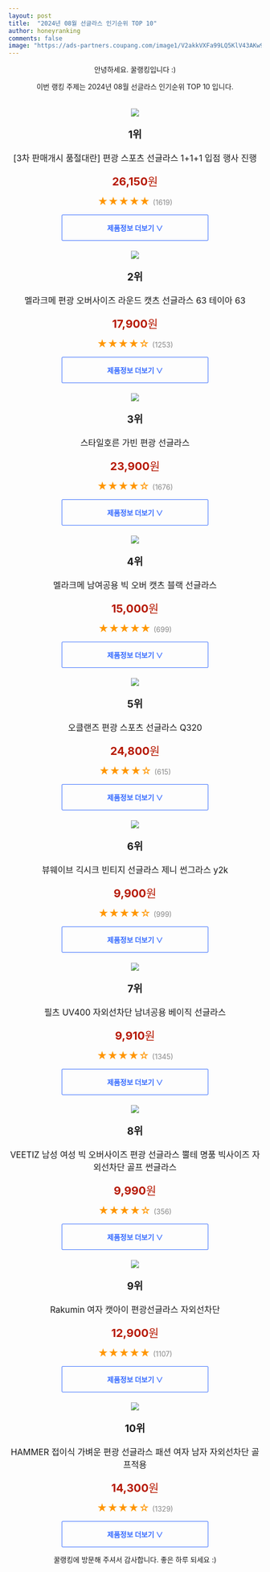 ```yaml
---
layout: post
title:  "2024년 08월 선글라스 인기순위 TOP 10"
author: honeyranking
comments: false
image: "https://ads-partners.coupang.com/image1/V2akkVXFa99LQ5KlV43AKw9AY9S_5q5hC28ibJ0sWMFRzUCWZlOdDuWLIYk4XnRH0Ljh5EoliMuNw9dH5WdlRbTjzqyVv56VObTEd6QU1OuycUNB4DHG66ZeuH86srCM4k8IsgvG_dBT7sOt7KsHAeW95siyGy4tCbJqkXdI6NiWyE0bu-oNxDdX6rV4AsI8ERviSJMmAHH3mHFze89Gjh5HBcXwZpjwrZBSXj7xXLeS3lQRUCEbu9EMGY-7PrCSfQyLKfmJ9ss3HN17ixVJHhrgFoh9VIvAZVlDpObcy_r-tq2qAH9q2BYs2i1QVg=="
---
```

<p style="text-align: center;">안녕하세요. 꿀랭킹입니다 :)</p>
<p style="text-align: center;">이번 랭킹 주제는 2024년 08월 선글라스 인기순위 TOP 10 입니다.</p><center><img src="https://ads-partners.coupang.com/image1/V2akkVXFa99LQ5KlV43AKw9AY9S_5q5hC28ibJ0sWMFRzUCWZlOdDuWLIYk4XnRH0Ljh5EoliMuNw9dH5WdlRbTjzqyVv56VObTEd6QU1OuycUNB4DHG66ZeuH86srCM4k8IsgvG_dBT7sOt7KsHAeW95siyGy4tCbJqkXdI6NiWyE0bu-oNxDdX6rV4AsI8ERviSJMmAHH3mHFze89Gjh5HBcXwZpjwrZBSXj7xXLeS3lQRUCEbu9EMGY-7PrCSfQyLKfmJ9ss3HN17ixVJHhrgFoh9VIvAZVlDpObcy_r-tq2qAH9q2BYs2i1QVg==" style="margin-top:20px" /></center><p style="text-align: center; font-size: 20px"><b>1위</b></p><p style="text-align: center; font-size: 17px">[3차 판매개시 품절대란] 편광 스포츠 선글라스 1+1+1 입점 행사 진행</p><p style="text-align: center;"><span style="color: #b61800; font-size: 22px;"><b>26,150</b>원</span></p><p style="text-align: center;"><span style="color: #ff9600; font-size: 20px;">★★★★★ </span><span style="color: #878787;">(1619)</span></p><center><a href="https://link.coupang.com/re/AFFSDP?lptag=AF3899140&subid=honeyrank&pageKey=8039274240&itemId=22502294912&vendorItemId=89565794041&traceid=V0-153-0f80c80a1ff9adaf&clickBeacon=66d9a2e0-58a2-11ef-86bf-55006ac389fc%7E3&requestid=20240812210000499171777609&token=31850C%7CMIXED"><div style="font-size: 14px; display: inline-block; padding: 15px 90px; color: #346aff; border-radius: 2px; border: 1px solid #346aff; cursor: pointer;"><b>제품정보 더보기 &or;</b></div></a></center><center><img src="https://ads-partners.coupang.com/image1/Ny7y5IA-z8fPhlGZNxpRKW2777LShkdYZ97eCdAXtZPmKjxMgnuZBZd0bfp3nd7673l267aWX-doFDkY3w_glgXzcyfqC46HTJ1D_Eqj3jSegyGnWLW_4Qk9MgT4OiHwmZTLp2Fdeis6EY8nACDku9kiexuGVBnAe5BGzD2-NSXuk0mzb5oN3IAUq6CJGy8oi3UtF0EWwyJgKC77UVw11avW_S1TXYLb7asPUHZ9IQWud6htwxBSHZLpllCqgD8WmVNlhj9RtZn4TEZ3NXAziMUa" style="margin-top:20px" /></center><p style="text-align: center; font-size: 20px"><b>2위</b></p><p style="text-align: center; font-size: 17px">멜라크메 편광 오버사이즈 라운드 캣츠 선글라스 63 테이아 63</p><p style="text-align: center;"><span style="color: #b61800; font-size: 22px;"><b>17,900</b>원</span></p><p style="text-align: center;"><span style="color: #ff9600; font-size: 20px;">★★★★☆ </span><span style="color: #878787;">(1253)</span></p><center><a href="https://link.coupang.com/re/AFFSDP?lptag=AF3899140&subid=honeyrank&pageKey=2087062030&itemId=3545094071&vendorItemId=86265581946&traceid=V0-153-c281dbd4ab0b0b14&requestid=20240812210000499171777609&token=31850C%7CMIXED"><div style="font-size: 14px; display: inline-block; padding: 15px 90px; color: #346aff; border-radius: 2px; border: 1px solid #346aff; cursor: pointer;"><b>제품정보 더보기 &or;</b></div></a></center><center><img src="https://ads-partners.coupang.com/image1/XvH_4t3kerbj-Eq8XnVkBxitboyBkclZADeki_pb4hUTtIflY06NgwuGbmIueX1ud5Jl95ghSLo5DHm8fQ4fJTfi7YdWV_BAgF9rvdAMg3rCZsrq8RhXjmSvyloNtX_CrviNqrgSgyyfniYPaV7DhhlkwOZ_9cxhzokwZHBGc_yVrRiWoQMpnMlberZ63anKCRA1IA9uSHLromDQpH56OPOHEafWwZtvbWBvBz8my7uEN_fW7va0pIi4FALZNJWSFvC0RlVnetwxSgL8tsHHMEPdmkUf5fHBdkOu1DjfSkFdOx7LqyUy2DL2yg==" style="margin-top:20px" /></center><p style="text-align: center; font-size: 20px"><b>3위</b></p><p style="text-align: center; font-size: 17px">스타일호른 가빈 편광 선글라스</p><p style="text-align: center;"><span style="color: #b61800; font-size: 22px;"><b>23,900</b>원</span></p><p style="text-align: center;"><span style="color: #ff9600; font-size: 20px;">★★★★☆ </span><span style="color: #878787;">(1676)</span></p><center><a href="https://link.coupang.com/re/AFFSDP?lptag=AF3899140&subid=honeyrank&pageKey=5315492295&itemId=7715737429&vendorItemId=75146505219&traceid=V0-153-a7294d75cd3d1712&requestid=20240812210000499171777609&token=31850C%7CMIXED"><div style="font-size: 14px; display: inline-block; padding: 15px 90px; color: #346aff; border-radius: 2px; border: 1px solid #346aff; cursor: pointer;"><b>제품정보 더보기 &or;</b></div></a></center><center><img src="https://ads-partners.coupang.com/image1/cE3js1F0OvaNsY2PcGmI_gpF88U9rOaCKMDqlxVebIfxs0MloJ-6L3naPSfSzljZRQva82_Ux0FnmryGaXpFLYbQ21A_05sxshmtDUNqWtDX8b_ftpzVAySoRd1vdMZ3actsZdTXC_RaXLHAC7NIJyLn6vGBfouakdD9Gnx7z4hOkN69fidlwTuAGljrp_vDooFTuCyBEJkMOU-6afhqapOc6DIOB8i9HJJKjEeqz1WGX46RdEO0ZIBgkch1naocsN2fQTMoXB-BIeUOOg_eZZDo5ZVqknQ_VVJi" style="margin-top:20px" /></center><p style="text-align: center; font-size: 20px"><b>4위</b></p><p style="text-align: center; font-size: 17px">멜라크메 남여공용 빅 오버 캣츠 블랙 선글라스</p><p style="text-align: center;"><span style="color: #b61800; font-size: 22px;"><b>15,000</b>원</span></p><p style="text-align: center;"><span style="color: #ff9600; font-size: 20px;">★★★★★ </span><span style="color: #878787;">(699)</span></p><center><a href="https://link.coupang.com/re/AFFSDP?lptag=AF3899140&subid=honeyrank&pageKey=2082223437&itemId=3537088872&vendorItemId=86213775191&traceid=V0-153-c8e87f3b8a9839ee&requestid=20240812210000499171777609&token=31850C%7CMIXED"><div style="font-size: 14px; display: inline-block; padding: 15px 90px; color: #346aff; border-radius: 2px; border: 1px solid #346aff; cursor: pointer;"><b>제품정보 더보기 &or;</b></div></a></center><center><img src="https://ads-partners.coupang.com/image1/Z7I0vFk6hP7mEsDyZwfGzjEFLI2KuiSAiGfDY6dg7jYCMG2aYYmqq93UAYe7VUZBA2FVHjDVbIG10LRzyAojuqVr_m7o2GKgmOMoBNkeDxIJmXBdDN85aJZVxOUo-iwKKXAn8yUN5lZh38RQ92MalgRz2_FCuqrRmBfoYQfZIKBVtj-AiX1y218UpXIVT7i-9hMEX7OfD7OIDwcNrNeSXcXn6Yw7hthyua-9pPnsjRdfWliVjVUmIr5j-rrZrbTLLGi4yaCCwP--4NfVyicxC3Iu1qt4cZVNmg==" style="margin-top:20px" /></center><p style="text-align: center; font-size: 20px"><b>5위</b></p><p style="text-align: center; font-size: 17px">오클랜즈 편광 스포츠 선글라스 Q320</p><p style="text-align: center;"><span style="color: #b61800; font-size: 22px;"><b>24,800</b>원</span></p><p style="text-align: center;"><span style="color: #ff9600; font-size: 20px;">★★★★☆ </span><span style="color: #878787;">(615)</span></p><center><a href="https://link.coupang.com/re/AFFSDP?lptag=AF3899140&subid=honeyrank&pageKey=62321887&itemId=212811156&vendorItemId=3507189012&traceid=V0-153-6cf166500e0940c1&requestid=20240812210000499171777609&token=31850C%7CMIXED"><div style="font-size: 14px; display: inline-block; padding: 15px 90px; color: #346aff; border-radius: 2px; border: 1px solid #346aff; cursor: pointer;"><b>제품정보 더보기 &or;</b></div></a></center><center><img src="https://ads-partners.coupang.com/image1/xWpMBToGhxHNfNIixUN8hoz5IkpXYdRumx_m-FSuh5O71-92M6e4bAS16xEiKz04_C7RVHjbLCbFpsVs3ODjuGoRmRSV4wDZCGW5RIDtAnQA8tCni8dR-Vx14jxfuZAwYQP4ZtD6jSU9NS_RK9buCKj3Nr_9OXJ_GlNtzybYYurDbHfmTWgvXntSQQxJqBbhtL4dJghvFAXWMutr7GJ7FN_2QCZmXhOR1VRzmOEJ4WoOvt-Re2MntDHiLX__u0lmRsR6llKb6ZEpkY1GK9Nk1NGTX070h15FiynK7UQm6xylOBQ4jvjLi-ZUkeMG9Q==" style="margin-top:20px" /></center><p style="text-align: center; font-size: 20px"><b>6위</b></p><p style="text-align: center; font-size: 17px">뷰웨이브 긱시크 빈티지 선글라스 제니 썬그라스 y2k</p><p style="text-align: center;"><span style="color: #b61800; font-size: 22px;"><b>9,900</b>원</span></p><p style="text-align: center;"><span style="color: #ff9600; font-size: 20px;">★★★★☆ </span><span style="color: #878787;">(999)</span></p><center><a href="https://link.coupang.com/re/AFFSDP?lptag=AF3899140&subid=honeyrank&pageKey=8174212579&itemId=23357359455&vendorItemId=90387937718&traceid=V0-153-3549d257da2dc48e&clickBeacon=66d9c9f0-58a2-11ef-968d-7911bd92ff38%7E3&requestid=20240812210000499171777609&token=31850C%7CMIXED"><div style="font-size: 14px; display: inline-block; padding: 15px 90px; color: #346aff; border-radius: 2px; border: 1px solid #346aff; cursor: pointer;"><b>제품정보 더보기 &or;</b></div></a></center><center><img src="https://ads-partners.coupang.com/image1/bSwgoQ5niyl8k8psbSiqs-ERxSB8mdCTK-w1MaY-AonLWGRKuvjNkZDIhqb8SKeIBapeOo-RhJ2Wv6Pv97Cy3iU3BAKVgYNep7bCOJKjmMkzQaM2-iVALbRB-ABLN2CZ9h0lN1Djg3IlIHSAalvEDPpACKVG-OjVWhaBRy8fAMYvXJxJo7ocC5hmg7aHDL4mk6ggKcTNT1YJWGNxUc_0zEbyl667pXQh0YDk45gn4kcmWK15Lzkrrh7AdW1mSbgonccgju2BeuTMAaCsHRL7FVwKyDNETXrzger37zKi_H53AJToJCIUP5U=" style="margin-top:20px" /></center><p style="text-align: center; font-size: 20px"><b>7위</b></p><p style="text-align: center; font-size: 17px">필츠 UV400 자외선차단 남녀공용 베이직 선글라스</p><p style="text-align: center;"><span style="color: #b61800; font-size: 22px;"><b>9,910</b>원</span></p><p style="text-align: center;"><span style="color: #ff9600; font-size: 20px;">★★★★☆ </span><span style="color: #878787;">(1345)</span></p><center><a href="https://link.coupang.com/re/AFFSDP?lptag=AF3899140&subid=honeyrank&pageKey=8006113809&itemId=22316501054&vendorItemId=89361880012&traceid=V0-153-a5819e88f0538d6e&requestid=20240812210000499171777609&token=31850C%7CMIXED"><div style="font-size: 14px; display: inline-block; padding: 15px 90px; color: #346aff; border-radius: 2px; border: 1px solid #346aff; cursor: pointer;"><b>제품정보 더보기 &or;</b></div></a></center><center><img src="https://ads-partners.coupang.com/image1/8_5VXm7gbUzXofow85zrAm7I0S2yypcmDDP0i9jDp-xsdta2vCg8rVSBbnhXho0Povz_7LPUa13Ix2o06J3A_ISNSZL_hJxXnc0dU64T3AGfUrGU2iN-FizgstdrNcjYhcbeV422jKGMW2PSLC7L4mI6UgtkXem2L7gFDt6_vBXnQlZCSrswGqQqqkPmoB0I1wZ0dHSjNJWqbo0uIPSwJBPs6boVJOT4GflhYmgLFTiWXUFdOBr3YqLAfQdS1Z1pUes09nrP8oype4XsjLxUAbFqGIUHhV2efyjCuKkGb3DcNDzZjCaGLNQ=" style="margin-top:20px" /></center><p style="text-align: center; font-size: 20px"><b>8위</b></p><p style="text-align: center; font-size: 17px">VEETIZ 남성 여성 빅 오버사이즈 편광 선글라스 뿔테 명품 빅사이즈 자외선차단 골프 썬글라스</p><p style="text-align: center;"><span style="color: #b61800; font-size: 22px;"><b>9,990</b>원</span></p><p style="text-align: center;"><span style="color: #ff9600; font-size: 20px;">★★★★☆ </span><span style="color: #878787;">(356)</span></p><center><a href="https://link.coupang.com/re/AFFSDP?lptag=AF3899140&subid=honeyrank&pageKey=7781339573&itemId=21812997267&vendorItemId=88861488474&traceid=V0-153-480c03642e533b4a&requestid=20240812210000499171777609&token=31850C%7CMIXED"><div style="font-size: 14px; display: inline-block; padding: 15px 90px; color: #346aff; border-radius: 2px; border: 1px solid #346aff; cursor: pointer;"><b>제품정보 더보기 &or;</b></div></a></center><center><img src="https://ads-partners.coupang.com/image1/q0Zcx65WadDMjrasqzcBMTf5-vNyJhpYBxDstaC2IApoMfkU87dvMw9tXX3bwtsGBZenW4Fwu1V4Jd_2gvneEKscTTI-DX4Pzn1PEypEEmad5PCkjsNv7dpOYzTBLccw_heZwAns6l9FFMr8dN9AuIrgm6F10WQpptGZgAtdJwagHvJ6YAVENiUlorKcOc1euP02yW62NBg2Y7VRzHkZp5D-4YQjDED2culPs3FCAeiuEaRos9dyYSfnvlDwozN_-Ho2B8qYT2SPRXgNNmFr37tivVtkO8aIRg1Rk_aUeSRSHTaWFcep0rnQ" style="margin-top:20px" /></center><p style="text-align: center; font-size: 20px"><b>9위</b></p><p style="text-align: center; font-size: 17px">Rakumin 여자 캣아이 편광선글라스 자외선차단</p><p style="text-align: center;"><span style="color: #b61800; font-size: 22px;"><b>12,900</b>원</span></p><p style="text-align: center;"><span style="color: #ff9600; font-size: 20px;">★★★★★ </span><span style="color: #878787;">(1107)</span></p><center><a href="https://link.coupang.com/re/AFFSDP?lptag=AF3899140&subid=honeyrank&pageKey=7925636963&itemId=21787767834&vendorItemId=88949377762&traceid=V0-153-349d1db221a9dd93&requestid=20240812210000499171777609&token=31850C%7CMIXED"><div style="font-size: 14px; display: inline-block; padding: 15px 90px; color: #346aff; border-radius: 2px; border: 1px solid #346aff; cursor: pointer;"><b>제품정보 더보기 &or;</b></div></a></center><center><img src="https://ads-partners.coupang.com/image1/RdPpOJ3yOBHdC8niRZd_T0lu9xHO8tlGXjoF-soCZ4Gcr-WzY8-FyxHVHO6Vba1QM3K50nyxPyMExoVZsA9AVdFZA-4ahzRSGpUAbX60p891ZOUcldzSK_IGvXLDqd-bCyn7BS2vLBU8ur5iGfcVDoSSkNepW7BY2RqtVmSLSMyPswdp7aqns7JC3v9KlJ-7-FkLvd9PzH3zFmLVDnyCNTDLLw8ukVuXGb4udI-KANFCgIqOe3Pr4t0xSUAbuUrwKwtk38Y63pdHHKtCPEGblBozsTjWl3dKFP5pNJm1pqnlNku28rH9suEm" style="margin-top:20px" /></center><p style="text-align: center; font-size: 20px"><b>10위</b></p><p style="text-align: center; font-size: 17px">HAMMER 접이식 가벼운 편광 선글라스 패션 여자 남자 자외선차단 골프적용</p><p style="text-align: center;"><span style="color: #b61800; font-size: 22px;"><b>14,300</b>원</span></p><p style="text-align: center;"><span style="color: #ff9600; font-size: 20px;">★★★★☆ </span><span style="color: #878787;">(1329)</span></p><center><a href="https://link.coupang.com/re/AFFSDP?lptag=AF3899140&subid=honeyrank&pageKey=7442939144&itemId=19358216357&vendorItemId=90838625599&traceid=V0-153-01e9e39c3a0f5dae&requestid=20240812210000499171777609&token=31850C%7CMIXED"><div style="font-size: 14px; display: inline-block; padding: 15px 90px; color: #346aff; border-radius: 2px; border: 1px solid #346aff; cursor: pointer;"><b>제품정보 더보기 &or;</b></div></a></center><p style="text-align: center;">꿀랭킹에 방문해 주셔서 감사합니다. 좋은 하루 되세요 :)</p>